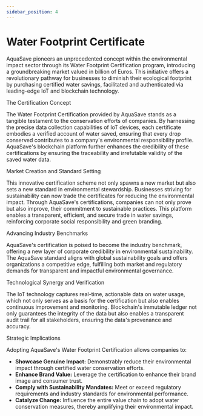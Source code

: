 ```yaml
---
sidebar_position: 4
---
```


# Water Footprint Certificate

AquaSave pioneers an unprecedented concept within the environmental impact sector through its Water Footprint Certification program, introducing a groundbreaking market valued in billion of Euros. This initiative offers a revolutionary pathway for businesses to diminish their ecological footprint by purchasing certified water savings, facilitated and authenticated via leading-edge IoT and blockchain technology.

The Certification Concept

The Water Footprint Certification provided by AquaSave stands as a tangible testament to the conservation efforts of companies. By harnessing the precise data collection capabilities of IoT devices, each certificate embodies a verified account of water saved, ensuring that every drop conserved contributes to a company's environmental responsibility profile. AquaSave's blockchain platform further enhances the credibility of these certifications by ensuring the traceability and irrefutable validity of the saved water data.

Market Creation and Standard Setting

This innovative certification scheme not only spawns a new market but also sets a new standard in environmental stewardship. Businesses striving for sustainability can now trade the certificates for reducing the environmental impact. Through AquaSave's certifications, companies can not only prove but also improve, their commitment to sustainable practices. This platform enables a transparent, efficient, and secure trade in water savings, reinforcing corporate social responsibility and green branding.

Advancing Industry Benchmarks

AquaSave's certification is poised to become the industry benchmark, offering a new layer of corporate credibility in environmental sustainability. The AquaSave standard aligns with global sustainability goals and offers organizations a competitive edge, fulfilling both market and regulatory demands for transparent and impactful environmental governance.

Technological Synergy and Verification

The IoT technology captures real-time, actionable data on water usage, which not only serves as a basis for the certification but also enables continuous improvement and monitoring. Blockchain's immutable ledger not only guarantees the integrity of the data but also enables a transparent audit trail for all stakeholders, ensuring the data's provenance and accuracy.

Strategic Implications

Adopting AquaSave's Water Footprint Certification allows companies to:

+ **Showcase Genuine Impact:** Demonstrably reduce their environmental impact through certified water conservation efforts.
+ **Enhance Brand Value:** Leverage the certification to enhance their brand image and consumer trust.
+ **Comply with Sustainability Mandates:** Meet or exceed regulatory requirements and industry standards for environmental performance.
+ **Catalyze Change:** Influence the entire value chain to adopt water conservation measures, thereby amplifying their environmental impact.
